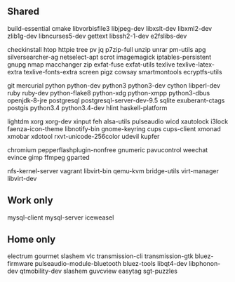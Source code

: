 Shared
--------
build-essential cmake libvorbisfile3 libjpeg-dev libxslt-dev libxml2-dev zlib1g-dev libncurses5-dev gettext libssh2-1-dev e2fslibs-dev

checkinstall htop httpie tree pv jq p7zip-full unzip unrar pm-utils apg silversearcher-ag netselect-apt scrot imagemagick iptables-persistent gnupg nmap macchanger zip exfat-fuse exfat-utils texlive texlive-latex-extra texlive-fonts-extra screen pigz cowsay smartmontools ecryptfs-utils

git mercurial python python-dev python3 python3-dev cython libperl-dev ruby ruby-dev python-flake8 python-xdg python-xmpp python3-dbus openjdk-8-jre postgresql postgresql-server-dev-9.5 sqlite exuberant-ctags postgis python3.4 python3.4-dev hlint haskell-platform

lightdm xorg xorg-dev xinput feh alsa-utils pulseaudio wicd xautolock i3lock faenza-icon-theme libnotify-bin gnome-keyring cups cups-client xmonad xmobar xdotool rxvt-unicode-256color udevil kupfer

chromium pepperflashplugin-nonfree gnumeric pavucontrol weechat evince gimp ffmpeg gparted

nfs-kernel-server vagrant libvirt-bin qemu-kvm bridge-utils virt-manager libvirt-dev

Work only
---------
mysql-client mysql-server iceweasel

Home only
---------
electrum gourmet slashem vlc transmission-cli transmission-gtk bluez-firmware pulseaudio-module-bluetooth bluez-tools libqt4-dev libphonon-dev qtmobility-dev slashem guvcview easytag sgt-puzzles
